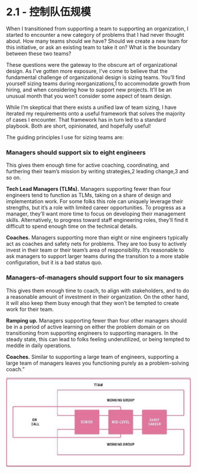 # 2.1 - 控制队伍规模

When I transitioned from supporting a team to supporting an organization, I started to encounter a new category of problems that I had never thought about. How many teams should we have? Should we create a new team for this initiative, or ask an existing team to take it on? What is the boundary between these two teams?

These questions were the gateway to the obscure art of organizational design. As I’ve gotten more exposure, I’ve come to believe that the fundamental challenge of organizational design is sizing teams. You’ll find yourself sizing teams during reorganizations,1 to accommodate growth from hiring, and when considering how to support new projects. It’ll be an unusual month that you won’t consider some aspect of team design.

While I’m skeptical that there exists a unified law of team sizing, I have iterated my requirements onto a useful framework that solves the majority of cases I encounter. That framework has in turn led to a standard playbook. Both are short, opinionated, and hopefully useful!

The guiding principles I use for sizing teams are:

### Managers should support six to eight engineers

This gives them enough time for active coaching, coordinating, and furthering their team’s mission by writing strategies,2 leading change,3 and so on.

**Tech Lead Managers \(TLMs\).** Managers supporting fewer than four engineers tend to function as TLMs, taking on a share of design and implementation work. For some folks this role can uniquely leverage their strengths, but it’s a role with limited career opportunities. To progress as a manager, they’ll want more time to focus on developing their management skills. Alternatively, to progress toward staff engineering roles, they’ll find it difficult to spend enough time on the technical details.

**Coaches.** Managers supporting more than eight or nine engineers typically act as coaches and safety nets for problems. They are too busy to actively invest in their team or their team’s area of responsibility. It’s reasonable to ask managers to support larger teams during the transition to a more stable configuration, but it is a bad status quo.

### Managers-of-managers should support four to six managers

This gives them enough time to coach, to align with stakeholders, and to do a reasonable amount of investment in their organization. On the other hand, it will also keep them busy enough that they won’t be tempted to create work for their team.

**Ramping up.** Managers supporting fewer than four other managers should be in a period of active learning on either the problem domain or on transitioning from supporting engineers to supporting managers. In the steady state, this can lead to folks feeling underutilized, or being tempted to meddle in daily operations.

**Coaches.** Similar to supporting a large team of engineers, supporting a large team of managers leaves you functioning purely as a problem-solving coach.”

![&#x56FE;2.2 A team composed of two working groups, an on-call rotation, and different tenured engineers.](../.gitbook/assets/image%20%284%29.png)



